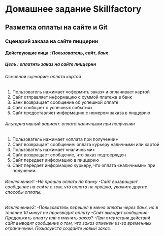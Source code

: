 # Домашнее задание Skillfactory
## Разметка оплаты на сайте и Git
### Сценарий заказа на сайте пиццерии
#### Действующие лица : *Пользователь*, *сайт*, *банк*
##### Цель : оплатить заказ на сайте пиццерии

###### *Основной сценарий:* оплата картой

1. Пользователь нажимает «оформить заказ» и оплачивает картой
2. Сайт отправляет информацию с суммой платежа в банк
3. Банк возвращает сообщение об успешной оплате
4. Сайт сообщает о успешных событиях
5. Сайт предоставляет информацию с номером заказа в пиццерию

###### *Альтернативный вариант:* оплата наличными при получении

1. Пользователь нажимает «оплата при получении»
2. Сайт возвращает сообщение: оплата курьеру наличными или картой
3. Пользователь нажимает «наличными»
4. Сайт возвращает сообщение, что заказ подтвержден
5. Сайт передает информацию в пиццерию
6. Сайт передает информацию курьеру, что оплата «наличными» при получении.
###### *Исключение1:* -Не прошла оплата по банку -Сайт возвращает сообщение на сайте о том, что оплата не прошла, укажите другие способы оплаты.

###### *Исключение2:* -Пользователь перешел в меню оплаты через банк, но в течение 10 минут не производит оплату -Сайт выводит сообщение: Продолжить оплату или отменить заказ? -При отсутствии действий сайт выводит сообщение о том, что заказ отменен из-за временных ограничений. Пожалуйста создайте новый заказ.

